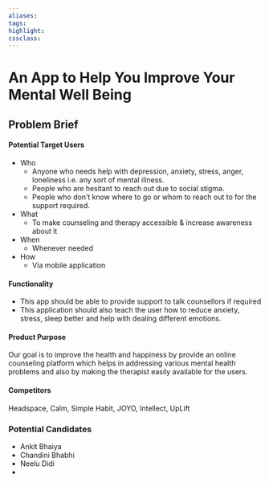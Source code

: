 ```yaml
---
aliases:  
tags:
highlight:  
cssclass:
---
```


# An App to Help You Improve Your Mental Well Being
## Problem Brief
#### Potential Target Users  
- Who
	- Anyone who needs help with depression, anxiety, stress, anger, loneliness i.e. any sort of mental illness.
	- People who are hesitant to reach out due to social stigma.
	- People who don’t know where to go or whom to reach out to for the support required.  
- What
	- To make counseling and therapy accessible & increase awareness about it
- When 
	- Whenever needed  
- How 
	- Via mobile application  

#### Functionality  
- This app should be able to provide support to talk counsellors if required  
- This application should also teach the user how to reduce anxiety, stress, sleep better and help with dealing different emotions.

#### Product Purpose  
Our goal is to improve the health and happiness by provide an online counseling platform which helps in addressing various mental health problems and also by making the therapist easily available for the users.  
  
#### Competitors  
Headspace, Calm, Simple Habit, JOYO, Intellect, UpLift


### Potential Candidates
- Ankit Bhaiya
- Chandini Bhabhi
- Neelu Didi
- 